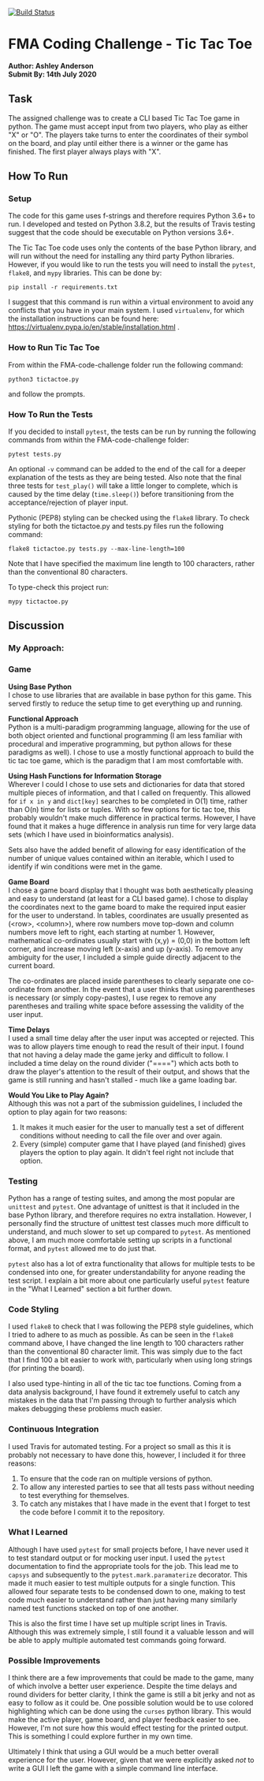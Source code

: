 [![Build Status](https://travis-ci.com/a-anderson/FMA-code-challenge-2020-07-14.svg?branch=master)](https://travis-ci.com/a-anderson/FMA-code-challenge-2020-07-14)

# FMA Coding Challenge - Tic Tac Toe
**Author: Ashley Anderson**\
**Submit By: 14th July 2020**

## Task
The assigned challenge was to create a CLI based Tic Tac Toe game in python. The game must accept input from two players, who play as either "X" or "O". The players take turns to enter the coordinates of their symbol on the board, and play until either there is a winner or the game has finished. The first player always plays with "X".


## How To Run
### Setup
The code for this game uses f-strings and therefore requires Python 3.6+ to run. I developed and tested on Python 3.8.2, but the results of Travis testing suggest that the code should be executable on Python versions 3.6+.

The Tic Tac Toe code uses only the contents of the base Python library, and will run without the need for installing any third party Python libraries. However, if you would like to run the tests you will need to install the `pytest`, `flake8`, and `mypy` libraries. This can be done by:

```
pip install -r requirements.txt
```

I suggest that this command is run within a virtual environment to avoid any conflicts that you have in your main system. I used `virtualenv`, for which the installation instructions can be found here: https://virtualenv.pypa.io/en/stable/installation.html .

### How to Run Tic Tac Toe

From within the FMA-code-challenge folder run the following command:

```
python3 tictactoe.py
```

and follow the prompts.

### How To Run the Tests

If you decided to install `pytest`, the tests can be run by running the following commands from within the FMA-code-challenge folder:

```
pytest tests.py
```

An optional `-v` command can be added to the end of the call for a deeper explanation of the tests as they are being tested. Also note that the final three tests for `test_play()` will take a little longer to complete, which is caused by the time delay (`time.sleep()`) before transitioning from the acceptance/rejection of player input. 

Pythonic (PEP8) styling can be checked using the `flake8` library. To check styling for both the tictactoe.py and tests.py files run the following command:

```
flake8 tictactoe.py tests.py --max-line-length=100
```

Note that I have specified the maximum line length to 100 characters, rather than the conventional 80 characters. 

To type-check this project run:

```
mypy tictactoe.py
```

## Discussion
### My Approach:
### Game 
**Using Base Python** \
I chose to use libraries that are available in base python for this game. This served firstly to reduce the setup time to get everything up and running.

**Functional Approach** \
Python is a multi-paradigm programming language, allowing for the use of both object oriented and functional programming (I am less familiar with procedural and imperative programming, but python allows for these paradigms as well). I chose to use a mostly functional approach to build the tic tac toe game, which is the paradigm that I am most comfortable with. 

**Using Hash Functions for Information Storage** \
Wherever I could I chose to use sets and dictionaries for data that stored multiple pieces of information, and that I called on frequently. This allowed for `if x in y` and `dict[key]` searches to be completed in O(1) time, rather than O(n) time for lists or tuples. With so few options for tic tac toe, this probably wouldn't make much difference in practical terms. However, I have found that it makes a huge difference in analysis run time for very large data sets (which I have used in bioinformatics analysis).

Sets also have the added benefit of allowing for easy identification of the number of unique values contained within an iterable, which I used to identify if win conditions were met in the game.

**Game Board** \
I chose a game board display that I thought was both aesthetically pleasing and easy to understand (at least for a CLI based game). I chose to display the coordinates next to the game board to make the required input easier for the user to understand. In tables, coordinates are usually presented as (\<row\>, \<column\>), where row numbers move top-down and column numbers move left to right, each starting at number 1. However, mathematical co-ordinates usually start with (x,y) = (0,0) in the bottom left corner, and increase moving left (x-axis) and up (y-axis). To remove any ambiguity for the user, I included a simple guide directly adjacent to the current board.

The co-ordinates are placed inside parentheses to clearly separate one co-ordinate from another. In the event that a user thinks that using parentheses is necessary (or simply copy-pastes), I use regex to remove any parentheses and trailing white space before assessing the validity of the user input. 

**Time Delays** \
I used a small time delay after the user input was accepted or rejected. This was to allow players time enough to read the result of their input. I found that not having a delay made the game jerky and difficult to follow. I included a time delay on the round divider ("====") which acts both to draw the player's attention to the result of their output, and shows that the game is still running and hasn't stalled - much like a game loading bar.

**Would You Like to Play Again?** \
Although this was not a part of the submission guidelines, I included the option to play again for two reasons:
1. It makes it much easier for the user to manually test a set of different conditions without needing to call the file over and over again.
2. Every (simple) computer game that I have played (and finished) gives players the option to play again. It didn't feel right not include that option.

### Testing
Python has a range of testing suites, and among the most popular are `unittest` and `pytest`. One advantage of unittest is that it included in the base Python library, and therefore requires no extra installation. However, I personally find the structure of unittest test classes much more difficult to understand, and much slower to set up compared to `pytest`. As mentioned above, I am much more comfortable setting up scripts in a functional format, and `pytest` allowed me to do just that. 

`pytest` also has a lot of extra functionality that allows for multiple tests to be condensed into one, for greater understandability for anyone reading the test script. I explain a bit more about one particularly useful `pytest` feature in the "What I Learned" section a bit further down.

### Code Styling
I used `flake8` to check that I was following the PEP8 style guidelines, which I tried to adhere to as much as possible. As can be seen in the `flake8` command above, I have changed the line length to 100 characters rather than the conventional 80 character limit. This was simply due to the fact that I find 100 a bit easier to work with, particularly when using long strings (for printing the board).

I also used type-hinting in all of the tic tac toe functions. Coming from a data analysis background, I have found it extremely useful to catch any mistakes in the data that I'm passing through to further analysis which makes debugging these problems much easier.

### Continuous Integration
I used Travis for automated testing. For a project so small as this it is probably not necessary to have done this, however, I included it for three reasons:
1. To ensure that the code ran on multiple versions of python.
2. To allow any interested parties to see that all tests pass without needing to test everything for themselves.
3. To catch any mistakes that I have made in the event that I forget to test the code before I commit it to the repository.  

### What I Learned
Although I have used `pytest` for small projects before, I have never used it to test standard output or for mocking user input. I used the `pytest` documentation to find the appropriate tools for the job. This lead me to `capsys` and subsequently to the `pytest.mark.paramaterize` decorator. This made it much easier to test multiple outputs for a single function. This allowed four separate tests to be condensed down to one, making to test code much easier to understand rather than just having many similarly named test functions stacked on top of one another. 

This is also the first time I have set up multiple script lines in Travis. Although this was extremely simple, I still found it a valuable lesson and will be able to apply multiple automated test commands going forward.

### Possible Improvements
I think there are a few improvements that could be made to the game, many of which involve a better user experience. Despite the time delays and round dividers for better clarity, I think the game is still a bit jerky and not as easy to follow as it could be. One possible solution would be to use colored highlighting which can be done using the `curses` python library. This would make the active player, game board, and player feedback easier to see. However, I'm not sure how this would effect testing for the printed output. This is something I could explore further in my own time.

Ultimately I think that using a GUI would be a much better overall experience for the user. However, given that we were explicitly asked *not* to write a GUI I left the game with a simple command line interface. 